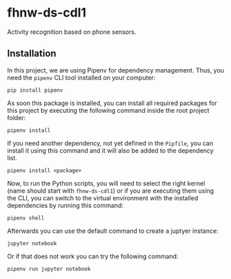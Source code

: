 # fhnw-ds-cdl1
Activity recognition based on phone sensors.

## Installation

In this project, we are using Pipenv for dependency management. Thus, you need the `pipenv` CLI tool installed on your computer:

```
pip install pipenv
```

As soon this package is installed, you can install all required packages for this project by executing the following command inside the root project folder:

```
pipenv install
```

If you need another dependency, not yet defined in the `Pipfile`, you can install it using this command and it will also be added to the dependency list.

```
pipenv install <package>
```

Now, to run the Python scripts, you will need to select the right kernel (name should start with `fhnw-ds-cdl1`) or if you are executing them using the CLI, you can switch to the virtual environment with the installed dependencies by running this command:

```
pipenv shell
```

Afterwards you can use the default command to create a juptyer instance:
```
jupyter notebook
```

Or if that does not work you can try the following command:
```
pipenv run jupyter notebook
```

